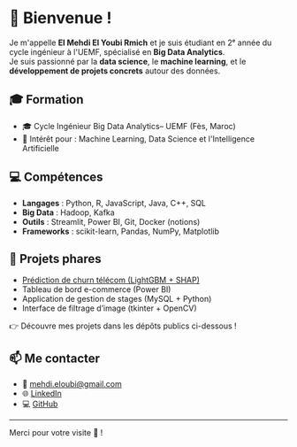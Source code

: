 # 👋 Bienvenue !

Je m'appelle **El Mehdi El Youbi Rmich** et je suis étudiant en 2ᵉ année du cycle ingénieur à l'UEMF, spécialisé en **Big Data Analytics**.  
Je suis passionné par la **data science**, le **machine learning**, et le **développement de projets concrets** autour des données.

## 🎓 Formation

- 🎓 Cycle Ingénieur Big Data Analytics– UEMF (Fès, Maroc)
- 🔬 Intérêt pour : Machine Learning, Data Science et l'Intelligence Artificielle

## 💻 Compétences

- **Langages** : Python, R, JavaScript, Java, C++, SQL
- **Big Data** : Hadoop, Kafka
- **Outils** : Streamlit, Power BI, Git, Docker (notions)
- **Frameworks** : scikit-learn, Pandas, NumPy, Matplotlib

## 📌 Projets phares

- [Prédiction de churn télécom (LightGBM + SHAP)](https://github.com/elmehdi03/Churn_Detection)
- Tableau de bord e-commerce (Power BI)
- Application de gestion de stages (MySQL + Python)
- Interface de filtrage d’image (tkinter + OpenCV)

👉 Découvre mes projets dans les dépôts publics ci-dessous !

## 📫 Me contacter

- 📧 mehdi.eloubi@gmail.com  
- 🌐 [LinkedIn](https://www.linkedin.com/in/el-mehdi-el-youbi-rmich-574941249)  
- 💻 [GitHub](https://github.com/elmehdi03)

---

Merci pour votre visite 🙌 !
